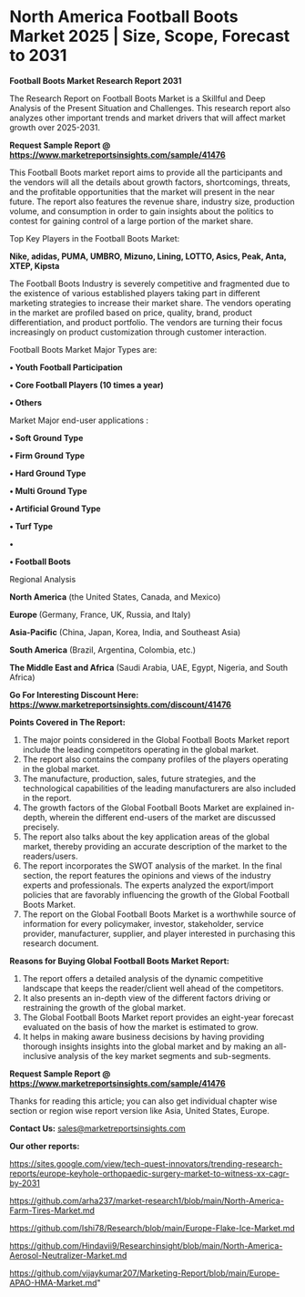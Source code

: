 # North America Football Boots Market 2025 | Size, Scope, Forecast to 2031

<strong>Football Boots Market Research Report 2031</strong>

The Research Report on Football Boots Market is a Skillful and Deep Analysis of the Present Situation and Challenges. This research report also analyzes other important trends and market drivers that will affect market growth over 2025-2031.

<strong>Request Sample Report @ <a href=https://www.marketreportsinsights.com/sample/41476>https://www.marketreportsinsights.com/sample/41476</a></strong>

This Football Boots market report aims to provide all the participants and the vendors will all the details about growth factors, shortcomings, threats, and the profitable opportunities that the market will present in the near future. The report also features the revenue share, industry size, production volume, and consumption in order to gain insights about the politics to contest for gaining control of a large portion of the market share.

Top Key Players in the Football Boots Market:

<strong>Nike, adidas, PUMA, UMBRO, Mizuno, Lining, LOTTO, Asics, Peak, Anta, XTEP, Kipsta</strong>

The Football Boots Industry is severely competitive and fragmented due to the existence of various established players taking part in different marketing strategies to increase their market share. The vendors operating in the market are profiled based on price, quality, brand, product differentiation, and product portfolio. The vendors are turning their focus increasingly on product customization through customer interaction.

Football Boots Market Major Types are:

<strong>•  Youth Football Participation

•  Core Football Players (10 times a year)

•  Others</strong>

Market Major end-user applications :

<strong>•  Soft Ground Type

•  Firm Ground Type

•  Hard Ground Type

•  Multi Ground Type

•  Artificial Ground Type

•  Turf Type

•  

•  Football Boots</strong>

Regional Analysis

</u><strong><b>North America</b></strong> (the United States, Canada, and Mexico)

<strong><b>Europe </b></strong>(Germany, France, UK, Russia, and Italy)

<strong><b>Asia-Pacific</b></strong> (China, Japan, Korea, India, and Southeast Asia)

<strong><b>South America</b></strong> (Brazil, Argentina, Colombia, etc.)

<strong><b>The Middle East and Africa</b></strong> (Saudi Arabia, UAE, Egypt, Nigeria, and South Africa)

<strong>Go For Interesting Discount Here: <a href=https://www.marketreportsinsights.com/discount/41476>https://www.marketreportsinsights.com/discount/41476</a></strong>

<strong>Points Covered in The Report:</strong>
<ol>
  <li>The major points considered in the Global Football Boots Market report include the leading competitors operating in the global market.</li>
  <li>The report also contains the company profiles of the players operating in the global market.</li>
  <li>The manufacture, production, sales, future strategies, and the technological capabilities of the leading manufacturers are also included in the report.</li>
  <li>The growth factors of the Global Football Boots Market are explained in-depth, wherein the different end-users of the market are discussed precisely.</li>
  <li>The report also talks about the key application areas of the global market, thereby providing an accurate description of the market to the readers/users.</li>
  <li>The report incorporates the SWOT analysis of the market. In the final section, the report features the opinions and views of the industry experts and professionals. The experts analyzed the export/import policies that are favorably influencing the growth of the Global Football Boots Market.</li>
  <li>The report on the Global Football Boots Market is a worthwhile source of information for every policymaker, investor, stakeholder, service provider, manufacturer, supplier, and player interested in purchasing this research document.</li>
</ol>
<strong>Reasons for Buying Global Football Boots Market Report:</strong>

<ol>
  <li>The report offers a detailed analysis of the dynamic competitive landscape that keeps the reader/client well ahead of the competitors.</li>
  <li>It also presents an in-depth view of the different factors driving or restraining the growth of the global market.</li>
  <li>The Global Football Boots Market report provides an eight-year forecast evaluated on the basis of how the market is estimated to grow.</li>
  <li>It helps in making aware business decisions by having providing thorough insights insights into the global market and by making an all-inclusive analysis of the key market segments and sub-segments.</li>
</ol>
<strong>Request Sample Report @ <a href=https://www.marketreportsinsights.com/sample/41476>https://www.marketreportsinsights.com/sample/41476</a></strong>


Thanks for reading this article; you can also get individual chapter wise section or region wise report version like Asia, United States, Europe.

<strong>Contact Us:</strong>
sales@marketreportsinsights.com

<strong>Our other reports:</strong>

<a href=https://sites.google.com/view/tech-quest-innovators/trending-research-reports/europe-keyhole-orthopaedic-surgery-market-to-witness-xx-cagr-by-2031>https://sites.google.com/view/tech-quest-innovators/trending-research-reports/europe-keyhole-orthopaedic-surgery-market-to-witness-xx-cagr-by-2031</a>

<a href=https://github.com/arha237/market-research1/blob/main/North-America-Farm-Tires-Market.md>https://github.com/arha237/market-research1/blob/main/North-America-Farm-Tires-Market.md</a>

<a href=https://github.com/Ishi78/Research/blob/main/Europe-Flake-Ice-Market.md>https://github.com/Ishi78/Research/blob/main/Europe-Flake-Ice-Market.md</a>

<a href=https://github.com/Hindavii9/Researchinsight/blob/main/North-America-Aerosol-Neutralizer-Market.md>https://github.com/Hindavii9/Researchinsight/blob/main/North-America-Aerosol-Neutralizer-Market.md</a>

<a href=https://github.com/vijaykumar207/Marketing-Report/blob/main/Europe-APAO-HMA-Market.md>https://github.com/vijaykumar207/Marketing-Report/blob/main/Europe-APAO-HMA-Market.md</a>"
